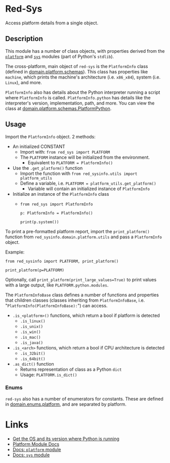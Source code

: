 # Red-Sys

Access platform details from a single object.

## Description

This module has a number of class objects, with properties derived from the [`platform`](https://docs.python.org/3/library/platform.html) and [`sys`](https://docs.python.org/3/library/sys.html) modules (part of Python's `stdlib`).

The cross-platform, main object of `red-sys` is the `PlatformInfo` class (defined in [domain.platform.schemas](./src/red_sysinfo/domain/platform/schemas.py)). This class has properties like `machine`, which prints the machine's architecture (i.e. `x86_x84`), system (i.e. `Linux`), and more.

`PlatformInfo` also has details about the Python interpreter running a script where `PlatformInfo` is called. `PlatformInfo.python` has details like the interpreter's version, implementation, path, and more. You can view the class at [domain.platform.schemas.PlatformPython](./src/red_sysinfo/domain/platform/schemas.py).

## Usage

Import the `PlatformInfo` object. 2 methods:

- An initialized CONSTANT
  - Import with: `from red_sys import PLATFORM`
  - The `PLATFORM` instance will be initialized from the environment.
    - Equivalent to `PLATFORM = PlatformInfo()`
- Use the `.get_platform()` function
  - Import the function with `from red_sysinfo.utils import platform_utils`
  - Define a variable, i.e. `PLATFORM = platform_utils.get_platform()`
    - Variable will contain an initialized instance of `PlatformInfo`
- Initialize an instance of the `PlatformInfo` class
  - ```
    from red_sys import PlatformInfo

    p: PlatformInfo = PlatformInfo()

    print(p.system())
    ```

To print a pre-formatted platform report, import the `print_platform()` function from `red_sysinfo.domain.platform.utils` and pass a `PlatformInfo` object.

Example:

```
from red_sysinfo import PLATFORM, print_platform()

print_platform(p=PLATFORM)
```

Optionally, call `print_platform(print_large_values=True)` to print values with a large output, like `PLATFORM.python.modules`.

The `PlatformInfoBase` class defines a number of functions and properties that children classes (classes inheriting from `PlatformInfoBase`, i.e. "`PlatformInfo(PlatformInfoBase):`") can access.

- `.is_<platform>()` functions, which return a bool if platform is detected
  - `.is_linux()`
  - `.is_unix()`
  - `.is_win()`
  - `.is_mac()`
  - `.is_java()`
- `.is_<arch>` functions, which return a bool if CPU architecture is detected
  - `.is_32bit()`
  - `.is_64bit()`
- `.as_dict()` function
  - Returns representation of class as a Python `dict`
  - Usage: `PLATFORM.is_dict()`

### Enums

`red-sys` also has a number of enumerators for constants. These are defined in [domain.enums.platform](./src/red_sysinfo/domain/enums/platform/), and are separated by platform.

# Links

- [Get the OS and its version where Python is running](https://note.nkmk.me/en/python-platform-system-release-version/)
- [Platform Module Docs](https://docs.python.org/3/library/platform.html)
- [Docs: `platform` module](https://docs.python.org/3/library/platform.html)
- [Docs: `sys` module](https://docs.python.org/3/library/sys.html)
